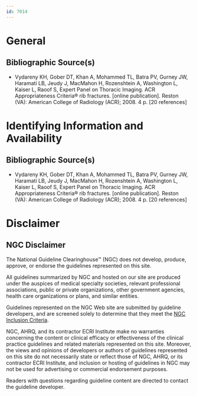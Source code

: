 ```yaml
---
id: 7014
---
```


# General

## Bibliographic Source(s)

- Vydareny KH, Gober DT, Khan A, Mohammed TL, Batra PV, Gurney JW, Haramati LB, Jeudy J, MacMahon H, Rozenshtein A, Washington L, Kaiser L, Raoof S, Expert Panel on Thoracic Imaging. ACR Appropriateness Criteria® rib fractures. [online publication]. Reston (VA): American College of Radiology (ACR); 2008. 4 p. [20 references]

# Identifying Information and Availability

## Bibliographic Source(s)

- Vydareny KH, Gober DT, Khan A, Mohammed TL, Batra PV, Gurney JW, Haramati LB, Jeudy J, MacMahon H, Rozenshtein A, Washington L, Kaiser L, Raoof S, Expert Panel on Thoracic Imaging. ACR Appropriateness Criteria® rib fractures. [online publication]. Reston (VA): American College of Radiology (ACR); 2008. 4 p. [20 references]

# Disclaimer

## NGC Disclaimer

The National Guideline Clearinghouse™ (NGC) does not develop, produce, approve, or endorse the guidelines represented on this site.

All guidelines summarized by NGC and hosted on our site are produced under the auspices of medical specialty societies, relevant professional associations, public or private organizations, other government agencies, health care organizations or plans, and similar entities.

Guidelines represented on the NGC Web site are submitted by guideline developers, and are screened solely to determine that they meet the [NGC Inclusion Criteria](/help-and-about/summaries/inclusion-criteria).

NGC, AHRQ, and its contractor ECRI Institute make no warranties concerning the content or clinical efficacy or effectiveness of the clinical practice guidelines and related materials represented on this site. Moreover, the views and opinions of developers or authors of guidelines represented on this site do not necessarily state or reflect those of NGC, AHRQ, or its contractor ECRI Institute, and inclusion or hosting of guidelines in NGC may not be used for advertising or commercial endorsement purposes.

Readers with questions regarding guideline content are directed to contact the guideline developer.

